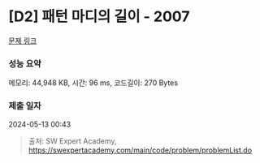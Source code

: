 # [D2] 패턴 마디의 길이 - 2007 

[문제 링크](https://swexpertacademy.com/main/code/problem/problemDetail.do?contestProbId=AV5P1kNKAl8DFAUq) 

### 성능 요약

메모리: 44,948 KB, 시간: 96 ms, 코드길이: 270 Bytes

### 제출 일자

2024-05-13 00:43



> 출처: SW Expert Academy, https://swexpertacademy.com/main/code/problem/problemList.do